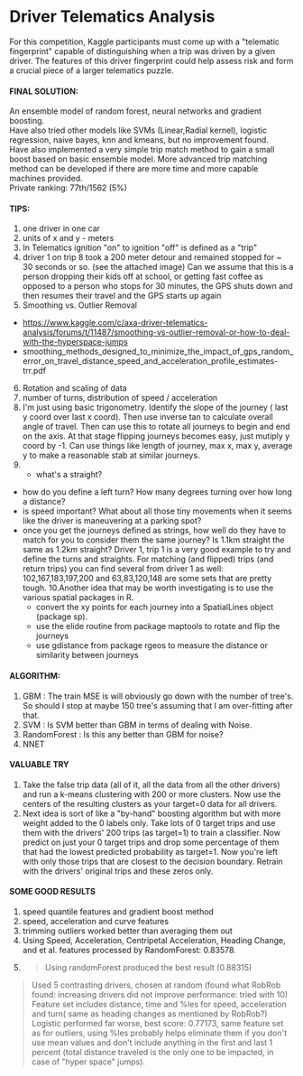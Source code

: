 Driver Telematics Analysis
==========================

For this competition, Kaggle participants must come up with a "telematic fingerprint" capable of distinguishing when a trip was driven by a given driver. The features of this driver fingerprint could help assess risk and form a crucial piece of a larger telematics puzzle.

#### FINAL SOLUTION:
An ensemble model of random forest, neural networks and gradient boosting. <br>
Have also tried other models like SVMs (Linear,Radial kernel), logistic regression, naive bayes, knn and kmeans, but no improvement found. <br>
Have also implemented a very simple trip match method to gain a small boost based on basic ensemble model. More advanced trip matching method can be developed if there are more time and more capable machines provided. <br>
Private ranking: 77th/1562 (5%) <br>

#### TIPS:
1. one driver in one car
2. units of x and y - meters
3. In Telematics ignition "on" to ignition "off" is defined as a "trip"
4. driver 1 on trip 8 took a 200 meter detour and remained stopped for ~ 30 seconds or so.   (see the attached image) Can we assume that this is a person dropping their kids off at school, or getting fast coffee as opposed to a person who stops for 30 minutes, the GPS shuts down and then resumes their travel and the GPS starts up again
5. Smoothing vs. Outlier Removal 
 - https://www.kaggle.com/c/axa-driver-telematics-analysis/forums/t/11487/smoothing-vs-outlier-removal-or-how-to-deal-with-the-hyperspace-jumps
 - smoothing_methods_designed_to_minimize_the_impact_of_gps_random_error_on_travel_distance_speed_and_acceleration_profile_estimates-trr.pdf
6. Rotation and scaling of data
7. number of turns, distribution of speed / acceleration
8. I'm just using basic trigonometry. Identify the slope of the journey ( last y coord over last x coord). Then use inverse tan to calculate overall angle of travel. Then can use this to rotate all journeys to begin and end on the axis. At that stage flipping journeys becomes easy, just mutiply y coord by -1.
Can use things like length of journey, max x, max y, average y to make a reasonable stab at similar journeys.
9. * what's a straight?
* how do you define a left turn? How many degrees turning over how long a distance?
* is speed important? What about all those tiny movements when it seems like the driver is maneuvering at a parking spot?
* once you get the journeys defined as strings, how well do they have to match for you to consider them the same journey? Is 1.1km straight the same as 1.2km straight?
Driver 1, trip 1 is a very good example to try and define the turns and straights. For matching (and flipped) trips (and return trips) you can find several from driver 1 as well: 102,167,183,197,200 and 63,83,120,148 are some sets that are pretty tough.
10.Another idea that may be worth investigating is to use the various spatial packages in R.
	- convert the xy points for each journey into a SpatialLines object (package sp).
	- use the elide routine from package maptools to rotate and flip the journeys
	- use gdistance from package rgeos to measure the distance or similarity between journeys


#### ALGORITHM:
1. GBM : The train MSE is will obviously go down with the number of tree's. So should I stop at maybe 150 tree's assuming that I am over-fitting after that.
2. SVM :  Is SVM better than GBM in terms of dealing with Noise.
3. RandomForest : Is this any better than GBM for noise?
4. NNET

#### VALUABLE TRY
1. Take the false trip data (all of it, all the data from all the other drivers) and run a k-means clustering with 200 or more clusters. Now use the centers of the resulting clusters as your target=0 data for all drivers.
2. Next idea is sort of like a "by-hand" boosting algorithm but with more weight added to the 0 labels only.
Take lots of 0 target trips and use them with the drivers' 200 trips (as target=1) to train a classifier. Now predict on just your 0 target trips and drop some percentage of them that had the lowest predicted probability as target=1. Now you're left with only those trips that are closest to the decision boundary. Retrain with the drivers' original trips and these zeros only.

#### SOME GOOD RESULTS
1. speed quantile features and gradient boost method
2. speed, acceleration and curve features
3. trimming outliers worked better than averaging them out 
4. Using Speed, Acceleration, Centripetal Acceleration, Heading Change, and et al. features processed by RandomForest: 0.83578.
5. > Using randomForest produced the best result (0.88315)
> Used 5 contrasting drivers, chosen at random (found what RobRob found: increasing drivers did not improve performance: tried with 10)
> Feature set includes distance, time and %les for speed, acceleration and turn( same as heading changes as mentioned by RobRob?)
> Logistic performed far worse, best score: 0.77173, same feature set
> as for outliers, using %les probably helps eliminate them if you don't use mean values and don't include anything in the first and last 1 percent (total distance traveled is the only one to be impacted, in case of "hyper space"  jumps). 
